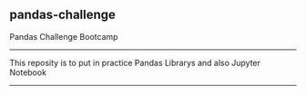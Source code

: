 ## pandas-challenge
Pandas Challenge Bootcamp
*********************************************************************************
This reposity is to put in practice Pandas Librarys and also Jupyter Notebook
*********************************************************************************
